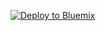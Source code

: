 
<a href="https://bluemix.net/deploy?repository=https://github.com/patshin/pipeline-webhook-proxy.git" ><img src="https://bluemix.net/deploy/button.png" alt="Deploy to Bluemix"></a>

